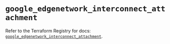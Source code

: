 # `google_edgenetwork_interconnect_attachment`

Refer to the Terraform Registry for docs: [`google_edgenetwork_interconnect_attachment`](https://registry.terraform.io/providers/hashicorp/google-beta/6.34.1/docs/resources/google_edgenetwork_interconnect_attachment).
